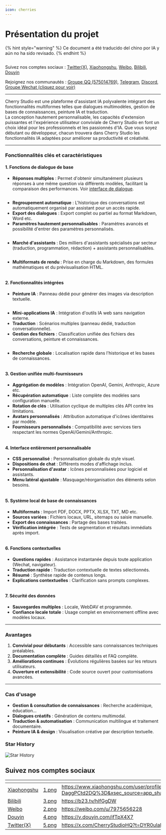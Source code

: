 ```yaml
---
icon: cherries
---
```

# Présentation du projet


{% hint style="warning" %}
Ce document a été traducido del chino por IA y aún no ha sido revisado.
{% endhint %}




<figure><img src=".gitbook/assets/docs-readme-banner1.png" alt=""><figcaption></figcaption></figure>

Suivez nos comptes sociaux : [Twitter(X)](https://x.com/CherryStudioHQ), [Xiaohongshu](https://www.xiaohongshu.com/user/profile/662b6853000000000b031d9a), [Weibo](https://weibo.com/u/7975656228), [Bilibili](https://space.bilibili.com/3546657515898892), [Douyin](https://www.douyin.com/user/MS4wLjABAAAAmw9A54m5J0hHVMQY5eGrVJ-EHDoOS0hgJ6M1F9MN2Tn2V163A0xrC4_KVzfmQSxC)

Rejoignez nos communautés : [Groupe QQ (575014769)](https://qm.qq.com/q/lo0D4qVZKi), [Telegram](https://t.me/CherryStudioAI), [Discord](https://discord.gg/wez8HtpxqQ), [Groupe Wechat (cliquez pour voir)](https://www.cherry-ai.com/#Community)

***

Cherry Studio est une plateforme d'assistant IA polyvalente intégrant des fonctionnalités multiformes telles que dialogues multimodèles, gestion de bases de connaissances, peinture IA et traduction.\
La conception hautement personnalisable, les capacités d'extension puissantes et l'expérience utilisateur conviviale de Cherry Studio en font un choix idéal pour les professionnels et les passionnés d'IA. Que vous soyez débutant ou développeur, chacun trouvera dans Cherry Studio les fonctionnalités IA adaptées pour améliorer sa productivité et créativité.

***

### **Fonctionnalités clés et caractéristiques**

#### **1. Fonctions de dialogue de base**

* **Réponses multiples** : Permet d'obtenir simultanément plusieurs réponses à une même question via différents modèles, facilitant la comparaison des performances. Voir [interface de dialogue](cherrystudio/preview/chat.md).

<figure><img src=".gitbook/assets/docs-readme-1 (1).png" alt=""><figcaption></figcaption></figure>

* **Regroupement automatique** : L'historique des conversations est automatiquement organisé par assistant pour un accès rapide.
* **Export des dialogues** : Export complet ou partiel au format Markdown, Word etc.
* **Paramètres hautement personnalisables** : Paramètres avancés et possibilité d'entrer des paramètres personnalisés.

<figure><img src=".gitbook/assets/docs-readme-2 (2).png" alt=""><figcaption></figcaption></figure>

* **Marché d'assistants** : Des milliers d'assistants spécialisés par secteur (traduction, programmation, rédaction) + assistants personnalisables.

<figure><img src=".gitbook/assets/docs-readme-4.png" alt=""><figcaption></figcaption></figure>

* **Multiformats de rendu** : Prise en charge du Markdown, des formules mathématiques et du prévisualisation HTML.

<figure><img src=".gitbook/assets/docs-readme-3 (1).png" alt=""><figcaption></figcaption></figure>

#### **2. Fonctionnalités intégrées**

* **Peinture IA** : Panneau dédié pour générer des images via description textuelle.

<figure><img src=".gitbook/assets/docs-readme-5.png" alt=""><figcaption></figcaption></figure>

* **Mini-applications IA** : Intégration d'outils IA web sans navigation externe.
* **Traduction** : Scénarios multiples (panneau dédié, traduction conversationnelle).
* **Gestion des fichiers** : Classification unifiée des fichiers des conversations, peinture et connaissances.

<figure><img src=".gitbook/assets/docs-readme-6.png" alt=""><figcaption></figcaption></figure>

* **Recherche globale** : Localisation rapide dans l'historique et les bases de connaissances.

<figure><img src=".gitbook/assets/docs-readme-7.png" alt=""><figcaption></figcaption></figure>

#### **3. Gestion unifiée multi-fournisseurs**

* **Aggrégation de modèles** : Intégration OpenAI, Gemini, Anthropic, Azure etc.
* **Récupération automatique** : Liste complète des modèles sans configuration manuelle.
* **Rotation de clés** : Utilisation cyclique de multiples clés API contre les limitations.
* **Avatars personnalisés** : Attribution automatique d'icônes identitaires par modèle.
* **Fournisseurs personnalisés** : Compatibilité avec services tiers respectant les normes OpenAI/Gemini/Anthropic.

<figure><img src=".gitbook/assets/docs-readme-8.png" alt=""><figcaption></figcaption></figure>

#### **4. Interface entièrement personnalisable**

* **CSS personnalisé** : Personnalisation globale du style visuel.
* **Dispositions de chat** : Différents modes d'affichage inclus.
* **Personnalisation d'avatar** : Icônes personnalisées pour logiciel et assistants.
* **Menu latéral ajustable** : Masquage/réorganisation des éléments selon besoins.

<figure><img src=".gitbook/assets/docs-readme-9.png" alt=""><figcaption></figcaption></figure>

#### **5. Système local de base de connaissances**

* **Multiformats** : Import PDF, DOCX, PPTX, XLSX, TXT, MD etc.
* **Sources variées** : Fichiers locaux, URL, sitemaps ou saisie manuelle.
* **Export des connaissances** : Partage des bases traitées.
* **Vérification intégrée** : Tests de segmentation et résultats immédiats après import.

<figure><img src=".gitbook/assets/docs-readme-10.png" alt=""><figcaption></figcaption></figure>

#### **6. Fonctions contextuelles**

* **Questions rapides** : Assistance instantanée depuis toute application (Wechat, navigateur).
* **Traduction rapide** : Traduction contextuelle de textes sélectionnés.
* **Résumé** : Synthèse rapide de contenus longs.
* **Explications contextuelles** : Clarification sans prompts complexes.

<figure><img src=".gitbook/assets/docs-readme-11.png" alt=""><figcaption></figcaption></figure>

#### **7. Sécurité des données**

* **Sauvegardes multiples** : Locale, WebDAV et programmée.
* **Confiance locale totale** : Usage complet en environnement offline avec modèles locaux.

***

### **Avantages**

1. **Convivial pour débutants** : Accessible sans connaissances techniques préalables.
2. **Documentation complète** : Guides détaillés et FAQ complète.
3. **Améliorations continues** : Évolutions régulières basées sur les retours utilisateurs.
4. **Ouverture et extensibilité** : Code source ouvert pour customisations avancées.

***

### **Cas d'usage**

* **Gestion & consultation de connaissances** : Recherche académique, éducation...
* **Dialogues créatifs** : Génération de contenu multimodal.
* **Traduction & automatisation** : Communication multilingue et traitement documentaire.
* **Peinture IA & design** : Visualisation créative par description textuelle.

### Star History

![Star History](https://urlscan.io/liveshot/?width=1300\&height=620\&url=https://cherrystarhistory.ocool.online/)

## Suivez nos comptes sociaux

<table data-view="cards"><thead><tr><th></th><th data-hidden data-card-cover data-type="files"></th><th data-hidden data-card-target data-type="content-ref"></th></tr></thead><tbody><tr><td><a href="https://www.xiaohongshu.com/user/profile/662b6853000000000b031d9a?xsec_token=YB_1nKvlH4r5hPYVVbbsNHF8Y6n6AKlm5-DaggPCtd2DQ%3D&#x26;xsec_source=app_share&#x26;xhsshare=CopyLink&#x26;appuid=662b6853000000000b031d9a&#x26;apptime=1738627324&#x26;share_id=ace5db41b5954fab8d98a2a7865a62bc&#x26;share_channel=copy_link">Xiaohongshu</a></td><td><a href=".gitbook/assets/1.png">1.png</a></td><td><a href="https://www.xiaohongshu.com/user/profile/662b6853000000000b031d9a?xsec_token=YB_1nKvlH4r5hPYVVbbsNHF8Y6n6AKlm5-DaggPCtd2DQ%3D&#x26;xsec_source=app_share&#x26;xhsshare=CopyLink&#x26;appuid=662b6853000000000b031d9a&#x26;apptime=1738627324&#x26;share_id=ace5db41b5954fab8d98a2a7865a62bc&#x26;share_channel=copy_link">https://www.xiaohongshu.com/user/profile/662b6853000000000b031d9a?xsec_token=YB_1nKvlH4r5hPYVVbbsNHF8Y6n6AKlm5-DaggPCtd2DQ%3D&#x26;xsec_source=app_share&#x26;xhsshare=CopyLink&#x26;appuid=662b6853000000000b031d9a&#x26;apptime=1738627324&#x26;share_id=ace5db41b5954fab8d98a2a7865a62bc&#x26;share_channel=copy_link</a></td></tr><tr><td><a href="https://b23.tv/hIfGgDW">Bilibili</a></td><td><a href=".gitbook/assets/3.png">3.png</a></td><td><a href="https://b23.tv/hIfGgDW">https://b23.tv/hIfGgDW</a></td></tr><tr><td><a href="https://weibo.com/u/7975656228">Weibo</a></td><td><a href=".gitbook/assets/2.png">2.png</a></td><td><a href="https://weibo.com/u/7975656228">https://weibo.com/u/7975656228</a></td></tr><tr><td><a href="https://v.douyin.com/ifTpX4X7">Douyin</a></td><td><a href=".gitbook/assets/4.png">4.png</a></td><td><a href="https://v.douyin.com/ifTpX4X7">https://v.douyin.com/ifTpX4X7</a></td></tr><tr><td><a href="https://x.com/CherryStudioHQ?t=DYR0ulaLur-bO4Us3bG79A&#x26;s=05">Twitter(X)</a></td><td><a href=".gitbook/assets/5.png">5.png</a></td><td><a href="https://x.com/CherryStudioHQ?t=DYR0ulaLur-bO4Us3bG79A&#x26;s=05">https://x.com/CherryStudioHQ?t=DYR0ulaLur-bO4Us3bG79A&#x26;s=05</a></td></tr></tbody></table>
